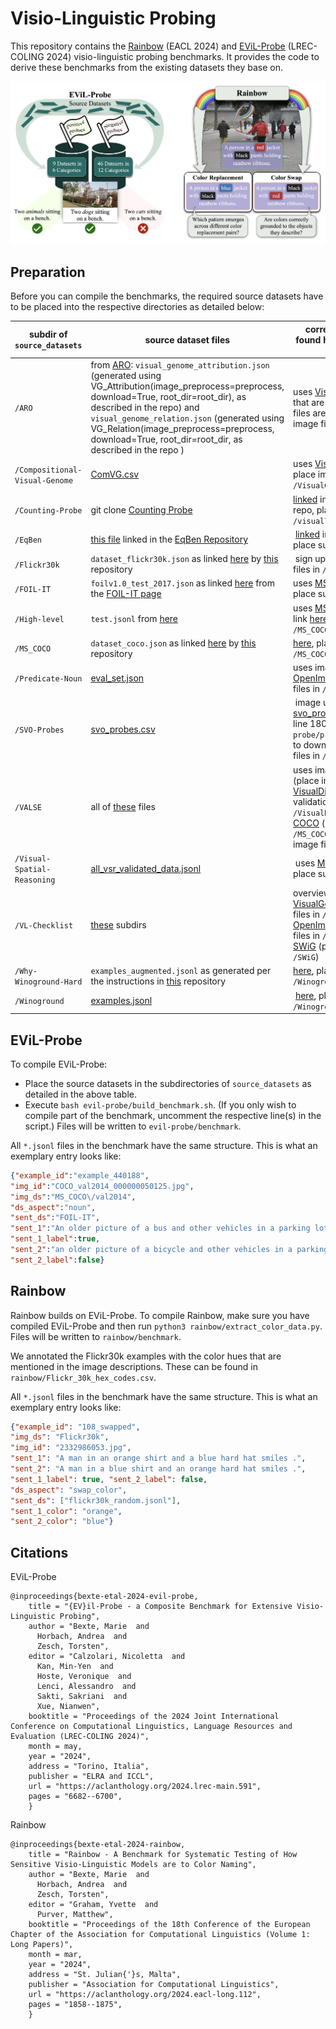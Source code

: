 # Visio-Linguistic Probing

This repository contains the [Rainbow](https://aclanthology.org/2024.eacl-long.112.pdf) (EACL 2024) and [EViL-Probe](https://aclanthology.org/2024.lrec-main.591.pdf) (LREC-COLING 2024) visio-linguistic probing benchmarks.
It provides the code to derive these benchmarks from the existing datasets they base on.

![Benchmark Overview](benchmark-overview.png)

## Preparation
Before you can compile the benchmarks, the required source datasets have to be placed into the respective directories as detailed below:

| subdir of ```source_datasets```       | source dataset files           | corresponding images found here (place in subdir of ```images```) |
| ------------- |-------------| -----|
| ```/ARO```   | from [ARO](https://github.com/mertyg/vision-language-models-are-bows/blob/main/README.md): ```visual_genome_attribution.json``` (generated using VG_Attribution(image_preprocess=preprocess, download=True, root_dir=root_dir), as described in the repo) and ```visual_genome_relation.json``` (generated using VG_Relation(image_preprocess=preprocess, download=True, root_dir=root_dir, as described in the repo ) | uses [VisualGenome](https://homes.cs.washington.edu/~ranjay/visualgenome/api.html) images that are downloaded when files are created, place image files in ```/ARO``` |
| ```/Compositional-Visual-Genome```  | [ComVG.csv](https://github.com/eric-ai-lab/ComCLIP/blob/main/datasets/ComVG.csv) | uses [VisualGenome](https://homes.cs.washington.edu/~ranjay/visualgenome/api.html) images, place image files in ```/VisualGenome``` |
| ```/Counting-Probe``` | git clone [Counting Probe](https://github.com/Heidelberg-NLP/counting-probe) | [linked](http://vision.stanford.edu/yukezhu/visual7w_images.zip) in the Counting Probe repo, place image files in ```/visual7w``` |
| ```/EqBen``` | [this file](https://drive.google.com/file/d/1-CWEuZ5F0KQ4d94Y9rRtBsMIcqb8V7nm/view) linked in the [EqBen Repository](https://github.com/Wangt-CN/EqBen?tab=readme-ov-file#eqben-1) | [linked](https://drive.google.com/file/d/1e608uhd36ak_v7SnlMVaYcekBc4gBqzn/view?usp=drive_link) in the EqBen repo, place subdirs in ```/EqBen```|
| ```/Flickr30k``` | ```dataset_flickr30k.json``` as linked [here](http://cs.stanford.edu/people/karpathy/deepimagesent/caption_datasets.zip) by [this](https://github.com/jiasenlu/NeuralBabyTalk/blob/master/data/README.md) repository | sign up [here](https://forms.illinois.edu/sec/229675), place image files in ```/Flickr30k```|
| ```/FOIL-IT``` | ```foilv1.0_test_2017.json``` as linked [here](https://www.dropbox.com/s/u4ntgo73szg6yai/foilv1.0_test_2017.json) from the [FOIL-IT page](https://foilunitn.github.io)| uses [MS COCO](https://cocodataset.org/#download) images, place subdirs in ```/MS_COCO```|
| ```/High-level``` | ```test.jsonl``` from [here](https://github.com/michelecafagna26/HL-dataset/tree/main/annotations) | uses [MS COCO](https://cocodataset.org/#download) images they link [here](https://huggingface.co/datasets/michelecafagna26/hl/resolve/main/data/images.tar.gz), place subdirs in ```/MS_COCO```|
| ```/MS_COCO``` | ```dataset_coco.json``` as linked [here](http://cs.stanford.edu/people/karpathy/deepimagesent/caption_datasets.zip) by [this](https://github.com/jiasenlu/NeuralBabyTalk/blob/master/data/README.md) repository | [here](https://cocodataset.org/#download), place subdirs in ```/MS_COCO```
| ```/Predicate-Noun``` | [eval_set.json](https://github.com/mitjanikolaus/multimodal-predicate-noun-dependencies/blob/main/data/sentence-semantics/eval_set.json) | uses images from [OpenImages](https://storage.googleapis.com/openimages/web/index.html), place image files in ```/OpenImages```|
| ```/SVO-Probes```| [svo_probes.csv](https://github.com/google-deepmind/svo_probes/blob/main/svo_probes.csv) | image urls are linked in [svo_probes.csv](https://github.com/google-deepmind/svo_probes/blob/main/svo_probes.csv), uncomment line 180 of ```evil-probe/prepare_SVO_probes.py``` to download, place image files in ```/SVO_Probes```|
| ```/VALSE```| all of [these](https://github.com/Heidelberg-NLP/VALSE/tree/main/data) files | uses images from [SWiG](https://github.com/allenai/swig?tab=readme-ov-file) (place image files in ```/SWiG```), [VisualDialog](https://visualdialog.org/data) (place validation images in ```/VisualDialog/val2018```), [MS COCO](https://cocodataset.org/#download) (place subdirs in ```/MS_COCO```), [visual7w](http://ai.stanford.edu/~yukez/visual7w/) (place image files in ```visual7w```), |
| ```/Visual-Spatial-Reasoning```| [all_vsr_validated_data.jsonl](https://github.com/cambridgeltl/visual-spatial-reasoning/blob/master/data/data_files/all_vsr_validated_data.jsonl) | uses [MS COCO](https://cocodataset.org/#download) images, place subdirs in ```/MS_COCO```|
| ```/VL-Checklist```| [these](https://github.com/om-ai-lab/VL-CheckList/tree/main/data) subdirs | overview [here](https://github.com/om-ai-lab/VL-CheckList/blob/main/DATASETS.md): uses [VisualGenome](https://homes.cs.washington.edu/~ranjay/visualgenome/api.html) (place image files in ```/VisualGenome```), [OpenImages](https://storage.googleapis.com/openimages/web/index.html) (place image files in ```/OpenImages```) and [SWiG](https://github.com/allenai/swig?tab=readme-ov-file) (place image files in ```/SWiG```)|
| ```/Why-Winoground-Hard```| ```examples_augmented.jsonl``` as generated per the instructions in [this](https://github.com/ajd12342/why-winoground-hard/tree/main) repository | [here](https://huggingface.co/datasets/facebook/winoground/tree/main/data), place image files in ```/Winoground```|
| ```/Winoground```| [examples.jsonl](https://huggingface.co/datasets/facebook/winoground/blob/main/data/examples.jsonl) | [here](https://huggingface.co/datasets/facebook/winoground/tree/main/data), place image files in ```/Winoground```|
  

## EViL-Probe
To compile EViL-Probe:
- Place the source datasets in the subdirectories of ```source_datasets``` as detailed in the above table.
- Execute ```bash evil-probe/build_benchmark.sh```. (If you only wish to compile part of the benchmark, uncomment the respective line(s) in the script.) Files will be written to ```evil-probe/benchmark```.

All ```*.jsonl``` files in the benchmark have the same structure. This is what an exemplary entry looks like:
```json
{"example_id":"example_440188",
"img_id":"COCO_val2014_000000050125.jpg",
"img_ds":"MS_COCO\/val2014",
"ds_aspect":"noun",
"sent_ds":"FOIL-IT",
"sent_1":"An older picture of a bus and other vehicles in a parking lot. ",
"sent_1_label":true,
"sent_2":"an older picture of a bicycle and other vehicles in a parking lot.",
"sent_2_label":false}
```


## Rainbow
Rainbow builds on EViL-Probe.
To compile Rainbow, make sure you have compiled EViL-Probe and then run ```python3 rainbow/extract_color_data.py```.
Files will be written to ```rainbow/benchmark```.

We annotated the Flickr30k examples with the color hues that are mentioned in the image descriptions. These can be found in ```rainbow/Flickr_30k_hex_codes.csv```.

All ```*.jsonl``` files in the benchmark have the same structure. This is what an exemplary entry looks like:
```json
{"example_id": "108_swapped",
"img_ds": "Flickr30k",
"img_id": "2332986053.jpg",
"sent_1": "A man in an orange shirt and a blue hard hat smiles .",
"sent_2": "A man in a blue shirt and an orange hard hat smiles .",
"sent_1_label": true, "sent_2_label": false,
"ds_aspect": "swap_color",
"sent_ds": ["flickr30k_random.jsonl"],
"sent_1_color": "orange",
"sent_2_color": "blue"}
```

## Citations
EViL-Probe
```
@inproceedings{bexte-etal-2024-evil-probe,
    title = "{EV}il-Probe - a Composite Benchmark for Extensive Visio-Linguistic Probing",
    author = "Bexte, Marie  and
      Horbach, Andrea  and
      Zesch, Torsten",
    editor = "Calzolari, Nicoletta  and
      Kan, Min-Yen  and
      Hoste, Veronique  and
      Lenci, Alessandro  and
      Sakti, Sakriani  and
      Xue, Nianwen",
    booktitle = "Proceedings of the 2024 Joint International Conference on Computational Linguistics, Language Resources and Evaluation (LREC-COLING 2024)",
    month = may,
    year = "2024",
    address = "Torino, Italia",
    publisher = "ELRA and ICCL",
    url = "https://aclanthology.org/2024.lrec-main.591",
    pages = "6682--6700",
    }
```

Rainbow
```
@inproceedings{bexte-etal-2024-rainbow,
    title = "Rainbow - A Benchmark for Systematic Testing of How Sensitive Visio-Linguistic Models are to Color Naming",
    author = "Bexte, Marie  and
      Horbach, Andrea  and
      Zesch, Torsten",
    editor = "Graham, Yvette  and
      Purver, Matthew",
    booktitle = "Proceedings of the 18th Conference of the European Chapter of the Association for Computational Linguistics (Volume 1: Long Papers)",
    month = mar,
    year = "2024",
    address = "St. Julian{'}s, Malta",
    publisher = "Association for Computational Linguistics",
    url = "https://aclanthology.org/2024.eacl-long.112",
    pages = "1858--1875",
    }
```

